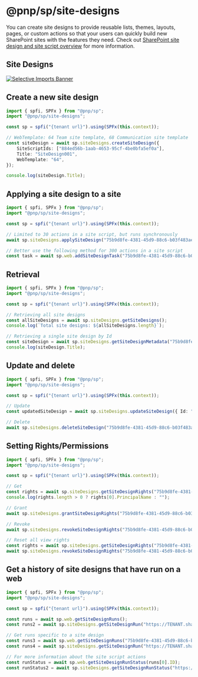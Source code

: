 # @pnp/sp/site-designs

You can create site designs to provide reusable lists, themes, layouts, pages, or custom actions so that your users can quickly build new SharePoint sites with the features they need.
Check out [SharePoint site design and site script overview](https://docs.microsoft.com/en-us/sharepoint/dev/declarative-customization/site-design-overview) for more information.

## Site Designs

[![Selective Imports Banner](https://img.shields.io/badge/Selective%20Imports-informational.svg)](../concepts/selective-imports.md)

## Create a new site design

```TypeScript
import { spfi, SPFx } from "@pnp/sp";
import "@pnp/sp/site-designs";

const sp = spfi("{tenant url}").using(SPFx(this.context));

// WebTemplate: 64 Team site template, 68 Communication site template
const siteDesign = await sp.siteDesigns.createSiteDesign({
    SiteScriptIds: ["884ed56b-1aab-4653-95cf-4be0bfa5ef0a"],
    Title: "SiteDesign001",
    WebTemplate: "64",
});

console.log(siteDesign.Title);
```

## Applying a site design to a site

```TypeScript
import { spfi, SPFx } from "@pnp/sp";
import "@pnp/sp/site-designs";

const sp = spfi("{tenant url}").using(SPFx(this.context));

// Limited to 30 actions in a site script, but runs synchronously
await sp.siteDesigns.applySiteDesign("75b9d8fe-4381-45d9-88c6-b03f483ae6a8","https://contoso.sharepoint.com/sites/teamsite-pnpjs001");

// Better use the following method for 300 actions in a site script
const task = await sp.web.addSiteDesignTask("75b9d8fe-4381-45d9-88c6-b03f483ae6a8");
```

## Retrieval

```TypeScript
import { spfi, SPFx } from "@pnp/sp";
import "@pnp/sp/site-designs";

const sp = spfi("{tenant url}").using(SPFx(this.context));

// Retrieving all site designs
const allSiteDesigns = await sp.siteDesigns.getSiteDesigns();
console.log(`Total site designs: ${allSiteDesigns.length}`);

// Retrieving a single site design by Id
const siteDesign = await sp.siteDesigns.getSiteDesignMetadata("75b9d8fe-4381-45d9-88c6-b03f483ae6a8");
console.log(siteDesign.Title);
```

## Update and delete

```TypeScript
import { spfi, SPFx } from "@pnp/sp";
import "@pnp/sp/site-designs";

const sp = spfi("{tenant url}").using(SPFx(this.context));

// Update
const updatedSiteDesign = await sp.siteDesigns.updateSiteDesign({ Id: "75b9d8fe-4381-45d9-88c6-b03f483ae6a8", Title: "SiteDesignUpdatedTitle001" });

// Delete
await sp.siteDesigns.deleteSiteDesign("75b9d8fe-4381-45d9-88c6-b03f483ae6a8");
```

## Setting Rights/Permissions

```TypeScript
import { spfi, SPFx } from "@pnp/sp";
import "@pnp/sp/site-designs";

const sp = spfi("{tenant url}").using(SPFx(this.context));

// Get
const rights = await sp.siteDesigns.getSiteDesignRights("75b9d8fe-4381-45d9-88c6-b03f483ae6a8");
console.log(rights.length > 0 ? rights[0].PrincipalName : "");

// Grant
await sp.siteDesigns.grantSiteDesignRights("75b9d8fe-4381-45d9-88c6-b03f483ae6a8", ["user@contoso.onmicrosoft.com"]);

// Revoke
await sp.siteDesigns.revokeSiteDesignRights("75b9d8fe-4381-45d9-88c6-b03f483ae6a8", ["user@contoso.onmicrosoft.com"]);

// Reset all view rights
const rights = await sp.siteDesigns.getSiteDesignRights("75b9d8fe-4381-45d9-88c6-b03f483ae6a8");
await sp.siteDesigns.revokeSiteDesignRights("75b9d8fe-4381-45d9-88c6-b03f483ae6a8", rights.map(u => u.PrincipalName));
```

## Get a history of site designs that have run on a web

```TypeScript
import { spfi, SPFx } from "@pnp/sp";
import "@pnp/sp/site-designs";

const sp = spfi("{tenant url}").using(SPFx(this.context));

const runs = await sp.web.getSiteDesignRuns();
const runs2 = await sp.siteDesigns.getSiteDesignRun("https://TENANT.sharepoint.com/sites/mysite");

// Get runs specific to a site design
const runs3 = await sp.web.getSiteDesignRuns("75b9d8fe-4381-45d9-88c6-b03f483ae6a8");
const runs4 = await sp.siteDesigns.getSiteDesignRun("https://TENANT.sharepoint.com/sites/mysite", "75b9d8fe-4381-45d9-88c6-b03f483ae6a8");

// For more information about the site script actions
const runStatus = await sp.web.getSiteDesignRunStatus(runs[0].ID);
const runStatus2 = await sp.siteDesigns.getSiteDesignRunStatus("https://TENANT.sharepoint.com/sites/mysite", runs[0].ID);

```
